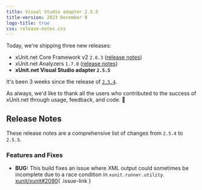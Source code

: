 ```yaml
---
title: Visual Studio adapter 2.5.5
title-version: 2023 December 8
logo-title: true
css: release-notes.css
---
```


Today, we're shipping three new releases:

* xUnit.net Core Framework v2 `2.6.3` ([release notes](/releases/v2/2.6.3))
* xUnit.net Analyzers `1.7.0` ([release notes](/releases/analyzers/1.7.0))
* **xUnit.net Visual Studio adapter `2.5.5`**

It's been 3 weeks since the release of [`2.5.4`](2.5.4).

As always, we'd like to thank all the users who contributed to the success of xUnit.net through usage, feedback, and code. 🎉

## Release Notes

These release notes are a comprehensive list of changes from `2.5.4` to `2.5.5`.

### Features and Fixes

* **BUG:** This build fixes an issue where XML output could sometimes be incomplete due to a race condition in `xunit.runner.utility`. [xunit/xunit#2090](https://github.com/xunit/xunit/issues/2090){ .issue-link }
